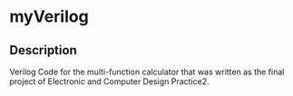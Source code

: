 # myVerilog

## Description
Verilog Code for the multi-function calculator that was written as the final project of Electronic and Computer Design Practice2.
